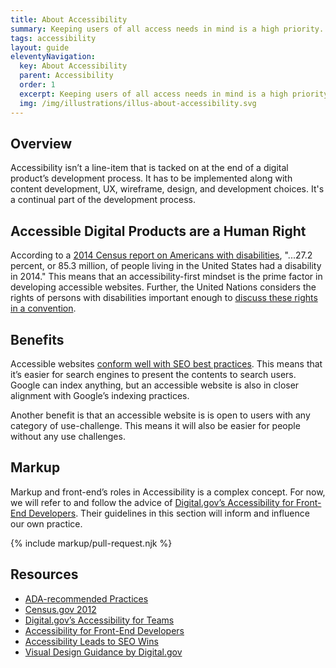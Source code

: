 ```yaml
---
title: About Accessibility
summary: Keeping users of all access needs in mind is a high priority.
tags: accessibility
layout: guide
eleventyNavigation:
  key: About Accessibility
  parent: Accessibility
  order: 1
  excerpt: Keeping users of all access needs in mind is a high priority.
  img: /img/illustrations/illus-about-accessibility.svg
---
```


## Overview

Accessibility isn’t a line-item that is tacked on at the end of a digital product’s development process. It has to be implemented along with content development, UX, wireframe, design, and development choices. It's a continual part of the development process. 

## Accessible Digital Products are a Human Right

According to a <a href="https://www.census.gov/content/dam/Census/library/publications/2018/demo/p70-152.pdf" target="_blank">2014 Census report on Americans with disabilities</a>, "...27.2 percent, or 85.3 million, of people living in the United States had a disability in 2014." This means that an accessibility-first mindset is the prime factor in developing accessible websites. Further, the United Nations considers the rights of persons with disabilities important enough to <a href="https://www.un.org/development/desa/disabilities/convention-on-the-rights-of-persons-with-disabilities.html" target="_blank">discuss these rights in a convention</a>. 

## Benefits

Accessible websites <a href="https://alistapart.com/article/accessibilityseo" target="_blank">conform well with SEO best practices</a>. This means that it’s easier for search engines to present the contents to search users. Google can index anything, but an accessible website is also in closer alignment with Google’s indexing practices.

Another benefit is that an accessible website is is open to users with any category of use-challenge. This means it will also be easier for people without any use challenges.

## Markup

Markup and front-end’s roles in Accessibility is a complex concept. For now, we will refer to and follow the advice of <a href="https://accessibility.digital.gov/front-end/getting-started/" target="_blank">Digital.gov’s Accessibility for Front-End Developers</a>. Their guidelines in this section will inform and influence our own practice.

{% include markup/pull-request.njk %}

## Resources

- <a href="http://www.ada.gov/pcatoolkit/chap5chklist.htm" target="_blank">ADA-recommended Practices </a>
- <a href="https://www.census.gov/newsroom/releases/archives/miscellaneous/cb12-134.html" target="_blank">Census.gov 2012 </a>
- <a href="https://accessibility.digital.gov/" target="_blank">Digital.gov’s Accessibility for Teams </a>
- <a href="https://accessibility.digital.gov/front-end/getting-started/" target="_blank">Accessibility for Front-End Developers </a>
- <a href="https://alistapart.com/article/accessibilityseo" target="_blank">Accessibility Leads to SEO Wins </a>
- <a href="https://accessibility.digital.gov/visual-design/getting-started/" target="_blank">Visual Design Guidance by Digital.gov </a>
